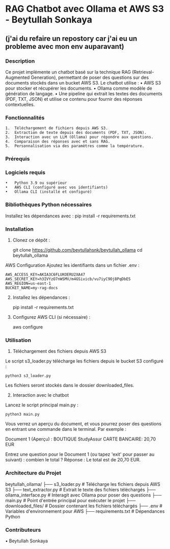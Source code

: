 # RAG Chatbot avec Ollama et AWS S3 - Beytullah Sonkaya
## (j'ai du refaire un repostory car j'ai eu un probleme avec mon env auparavant)

### Description

Ce projet implémente un chatbot basé sur la technique RAG (Retrieval-Augmented Generation), permettant de poser des questions sur des documents stockés dans un bucket AWS S3. Le chatbot utilise :
	•	AWS S3 pour stocker et récupérer les documents.
	•	Ollama comme modèle de génération de langage.
	•	Une pipeline qui extrait les textes des documents (PDF, TXT, JSON) et utilise ce contenu pour fournir des réponses contextuelles.

### Fonctionnalités

	1.	Téléchargement de fichiers depuis AWS S3.
	2.	Extraction de texte depuis des documents (PDF, TXT, JSON).
	3.	Interaction avec un LLM (Ollama) pour répondre aux questions.
	4.	Comparaison des réponses avec et sans RAG.
	5.	Personnalisation via des paramètres comme la température.

### Prérequis

### Logiciels requis

	•	Python 3.9 ou supérieur
	•	AWS CLI (configuré avec vos identifiants)
	•	Ollama CLI (installé et configuré)

### Bibliothèques Python nécessaires

Installez les dépendances avec :
  pip install -r requirements.txt


### Installation

1.	Clonez ce dépôt :

    git clone https://github.com/beytullahsnk/beytullah_ollama
    cd beytullah_ollama


AWS Configuration
Ajoutez les identifiants dans un fichier .env :

    AWS_ACCESS_KEY=AKIA3C6FLUKOERU2XA47
    AWS_SECRET_KEY=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
    AWS_REGION=us-east-1
    BUCKET_NAME=my-rag-docs


2.	Installez les dépendances :

    pip install -r requirements.txt


3.	Configurez AWS CLI (si nécessaire) :

    aws configure

### Utilisation

1. Téléchargement des fichiers depuis AWS S3

Le script s3_loader.py télécharge les fichiers depuis le bucket S3 configuré :

    python3 s3_loader.py

Les fichiers seront stockés dans le dossier downloaded_files.


2. Interaction avec le chatbot

Lancez le script principal main.py :

    python3 main.py

Vous verrez un aperçu du document, et vous pourrez poser des questions en entrant une commande dans le terminal. Par exemple :

Document 1 (Aperçu) :
BOUTIQUE StudyAssur
CARTE BANCAIRE: 20,70 EUR

Entrez une question pour le Document 1 (ou tapez 'exit' pour passer au suivant) : combien le total ?
Réponse : Le total est de 20,70 EUR.

### Architecture du Projet

beytullah_ollama/
├── s3_loader.py           # Télécharge les fichiers depuis AWS S3
├── text_extractor.py      # Extrait le texte des fichiers téléchargés
├── ollama_interface.py    # Interagit avec Ollama pour poser des questions
├── main.py                # Point d'entrée principal pour exécuter le projet
├── downloaded_files/      # Dossier contenant les fichiers téléchargés
├── .env                   # Variables d'environnement pour AWS
├── requirements.txt       # Dépendances Python


### Contributeurs

•	Beytullah Sonkaya
